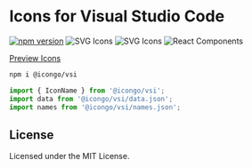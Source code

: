 Icons for Visual Studio Code
===

[![npm version](https://img.shields.io/npm/v/@icongo/vsi.svg)](https://www.npmjs.com/package/@icongo/vsi)
![SVG Icons](https://shields.io/badge/SVG-icons-green?logo=svg&style=flat)
![SVG Icons](https://shields.io/badge/TypeScript-Support-green?logo=TypeScript&style=flat)
![React Components](https://shields.io/badge/React-components-green?logo=react&style=flat)

[Preview Icons](http://icongo.github.io/#/icons/vsi)

```bash
npm i @icongo/vsi
```

```jsx
import { IconName } from '@icongo/vsi';
import data from '@icongo/vsi/data.json';
import names from '@icongo/vsi/names.json';
```

## License

Licensed under the MIT License.